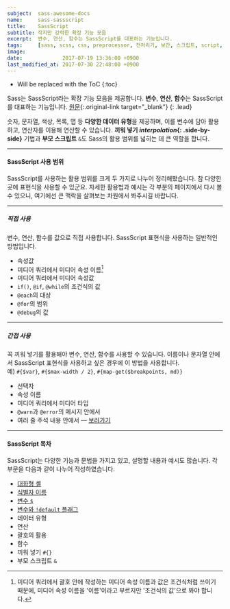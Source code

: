 ```yaml
---
subject:  sass-awesome-docs
name:     sass-sassscript
title:    SassScript
subtitle: 작지만 강력한 확장 기능 모음
excerpt:  변수, 연산, 함수는 SassScript를 대표하는 기능입니다.
tags:     [sass, scss, css, preprocessor, 전처리기, 보간, 스크립트, script, 자료형, data type, parent selector, parent script, 부모 참조 선택자]
image:    
date:             2017-07-19 13:36:00 +0900
last_modified_at: 2017-07-30 22:48:00 +0900
---
```


* Will be replaced with the ToC
{:toc}

Sass는 SassScript라는 확장 기능 모음을 제공합니다. **변수**, **연산**, **함수**는 SassScript를 대표하는 기능입니다.
[원문](http://sass-lang.com/documentation/file.SASS_REFERENCE.html#SassScript__sassscript){:.original-link target="_blank"}
{: .lead}

숫자, 문자열, 색상, 목록, 맵 등 **다양한 데이터 유형**을 제공하며, 이를 변수에 담아 활용하고, 연산자를 이용해 연산할 수 있습니다.
**끼워 넣기 *interpolation*{: .side-by-side}** 기법과 **부모 스크립트** `&`도 Sass의 활용 범위를 넓히는 데 큰 역할을 합니다.

***

#### SassScript 사용 범위
SassScript를 사용하는 활용 범위를 크게 두 가지로 나누어 정리해봤습니다. 참 다양한 곳에 표현식을 사용할 수 있군요.
자세한 활용법과 예시는 각 부분의 페이지에서 다시 볼 수 있으니, 여기에선 큰 맥락을 살펴보는 차원에서 봐주시길 바랍니다.

***

##### 직접 사용
변수, 연산, 함수를 값으로 직접 사용합니다. SassScript 표현식을 사용하는 일반적인 방법입니다.
- 속성값
- 미디어 쿼리에서 미디어 속성 이름[^feature]
- 미디어 쿼리에서 미디어 속성값
- `if()`, `@if`, `@while`의 조건식의 값
- `@each`의 대상
- `@for`의 범위
- `@debug`의 값

***

##### 간접 사용
꼭 끼워 넣기를 활용해야 변수, 연산, 함수를 사용할 수 있습니다.
이름이나 문자열 안에서 SassScript 표현식을 사용하고 싶은 경우에 이 방법을 사용합니다.   
예) `#{$var}`, `#{$max-width / 2}`, `#{map-get($breakpoints, md)}`
- 선택자
- 속성 이름
- 미디어 쿼리에서 미디어 타입
- `@warn`과 `@error`의 메시지 안에서
- 여러 줄 주석 내용 안에서 &mdash; [보러가기](/ko/blog/sass-comments/#주석에-변수-끼워-넣기)

***

#### SassScript 목차
SassScript는 다양한 기능과 문법을 가지고 있고, 설명할 내용과 예시도 많습니다. 각 부문을 다음과 같이 나누어 작성하였습니다.

- [대화형 셸](/ko/blog/sass-interactive-shell/)
- [식별자 이름](/ko/blog/sass-identifiers/)
- [변수 `$`](/ko/blog/sass-variables/)
- [변수와 `!default` 플래그](/ko/blog/sass-variables-and-default-flag/)
- 데이터 유형
- 연산
- 괄호의 활용
- 함수
- 끼워 넣기 `#{}`
- 부모 스크립트 `&`


[^feature]: 미디어 쿼리에서 괄호 안에 작성하는 미디어 속성 이름과 값은 조건식처럼 쓰이기 때문에, 미디어 속성 이름을 '이름'이라고 부르지만 '조건식의 값'으로 봐야 합니다.




